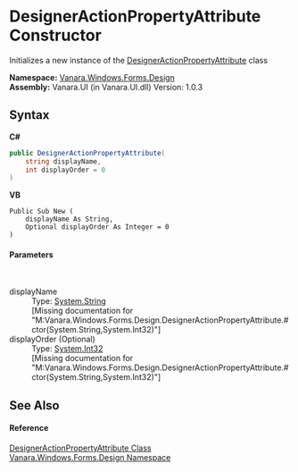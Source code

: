 # DesignerActionPropertyAttribute Constructor 
 

Initializes a new instance of the <a href="f2f97ceb-70b8-97cf-6663-84b7d3342650">DesignerActionPropertyAttribute</a> class

**Namespace:**&nbsp;<a href="47183544-7c44-c1e2-cf57-c68e49a55933">Vanara.Windows.Forms.Design</a><br />**Assembly:**&nbsp;Vanara.UI (in Vanara.UI.dll) Version: 1.0.3

## Syntax

**C#**<br />
``` C#
public DesignerActionPropertyAttribute(
	string displayName,
	int displayOrder = 0
)
```

**VB**<br />
``` VB
Public Sub New ( 
	displayName As String,
	Optional displayOrder As Integer = 0
)
```


#### Parameters
&nbsp;<dl><dt>displayName</dt><dd>Type: <a href="http://msdn2.microsoft.com/en-us/library/s1wwdcbf" target="_blank">System.String</a><br />\[Missing <param name="displayName"/> documentation for "M:Vanara.Windows.Forms.Design.DesignerActionPropertyAttribute.#ctor(System.String,System.Int32)"\]</dd><dt>displayOrder (Optional)</dt><dd>Type: <a href="http://msdn2.microsoft.com/en-us/library/td2s409d" target="_blank">System.Int32</a><br />\[Missing <param name="displayOrder"/> documentation for "M:Vanara.Windows.Forms.Design.DesignerActionPropertyAttribute.#ctor(System.String,System.Int32)"\]</dd></dl>

## See Also


#### Reference
<a href="f2f97ceb-70b8-97cf-6663-84b7d3342650">DesignerActionPropertyAttribute Class</a><br /><a href="47183544-7c44-c1e2-cf57-c68e49a55933">Vanara.Windows.Forms.Design Namespace</a><br />